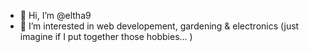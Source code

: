 - 👋 Hi, I’m @eltha9
- 👀 I’m interested in web developement, gardening & electronics (just imagine if I put together those hobbies... )
